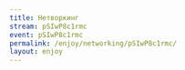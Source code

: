 ```yaml
---
title: Нетворкинг
stream: pSIwP8c1rmc
event: pSIwP8c1rmc
permalink: /enjoy/networking/pSIwP8c1rmc/
layout: enjoy
---
```

